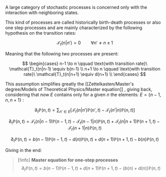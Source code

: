 A large category of stochastic processes is concerned only with the interaction with neighboring states.

This kind of processes are called historically birth-death processes or also one step processes and are mainly characterized by the following hypothesis on the transition rates:

$$\mathcal{T}_t(n|n') = 0 \qquad \forall n' \neq n \pm 1$$

Meaning that the following two processes are present:

$$
\begin{cases}
n-1  \to n \qquad \text{with transition rate}\ \mathcal{T}_t(n|n-1) \equiv b(n-1) \\
n+1 \to n \qquad \text{with transition rate}\ \mathcal{T}_t(n|n+1) \equiv d(n+1) \\
\end{cases}
$$

This assumption simplifies greatly the [[Zettelkasten/Master's degree/Models of Theoretical Physics/Master equation]] , giving back, considering that now $E$ contains only for a given $n$ the elements: $E=\{ n-1,n,n+1 \}$ :

$$ \partial_t \mathbb{P}(n,t) =  \sum_{n' \in E} \left[\mathcal{T}_t(n|n')\mathbb{P}(n',t)- \mathcal{T}_t(n'|n)\mathbb{P}(n,t)\right] $$

$$ \partial_t \mathbb{P}(n,t) = \mathcal{T}_t(n|n-1)\mathbb{P}(n-1,t)- \mathcal{T}_t(n-1|n)\mathbb{P}(n,t) +\mathcal{T}_t(n|n+1)\mathbb{P}(n+1,t)- \mathcal{T}_t(n+1|n)\mathbb{P}(n,t)  $$

$$ \partial_t \mathbb{P}(n,t) = b(n-1)\mathbb{P}(n-1,t)- d(n)\mathbb{P}(n,t) +d(n+1)\mathbb{P}(n+1,t)- b(n)\mathbb{P}(n,t)  $$

Giving in the end:

>[!info] **Master equation for one-step processes**
$$ \partial_t \mathbb{P}(n,t) = b(n-1)\mathbb{P}(n-1,t) +d(n+1)\mathbb{P}(n+1,t)- (b(n)+d(n))\mathbb{P}(n,t)  $$

